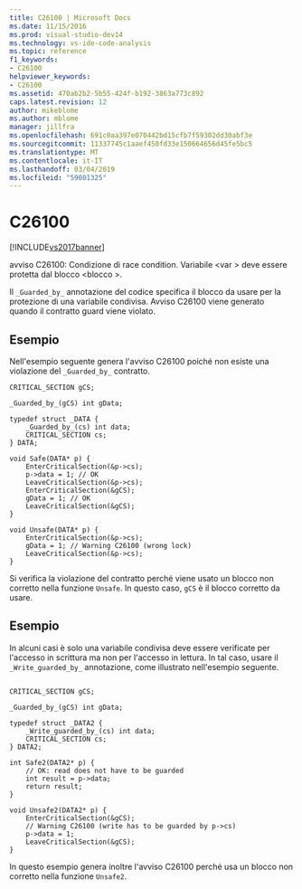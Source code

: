 ```yaml
---
title: C26100 | Microsoft Docs
ms.date: 11/15/2016
ms.prod: visual-studio-dev14
ms.technology: vs-ide-code-analysis
ms.topic: reference
f1_keywords:
- C26100
helpviewer_keywords:
- C26100
ms.assetid: 470ab2b2-5b55-424f-b192-3863a773c892
caps.latest.revision: 12
author: mikeblome
ms.author: mblome
manager: jillfra
ms.openlocfilehash: 691c0aa397e070442bd15cfb7f59302dd30abf3e
ms.sourcegitcommit: 11337745c1aaef450fd33e150664656d45fe5bc5
ms.translationtype: MT
ms.contentlocale: it-IT
ms.lasthandoff: 03/04/2019
ms.locfileid: "59001325"
---
```

# <a name="c26100"></a>C26100
[!INCLUDE[vs2017banner](../includes/vs2017banner.md)]

avviso C26100: Condizione di race condition. Variabile \<var > deve essere protetta dal blocco \<blocco >.

Il `_Guarded_by_` annotazione del codice specifica il blocco da usare per la protezione di una variabile condivisa. Avviso C26100 viene generato quando il contratto guard viene violato.

## <a name="example"></a>Esempio
Nell'esempio seguente genera l'avviso C26100 poiché non esiste una violazione del `_Guarded_by_` contratto.

```
CRITICAL_SECTION gCS;

_Guarded_by_(gCS) int gData;

typedef struct _DATA {
    _Guarded_by_(cs) int data;
    CRITICAL_SECTION cs;
} DATA;

void Safe(DATA* p) {
    EnterCriticalSection(&p->cs);
    p->data = 1; // OK
    LeaveCriticalSection(&p->cs);
    EnterCriticalSection(&gCS);
    gData = 1; // OK
    LeaveCriticalSection(&gCS);
}

void Unsafe(DATA* p) {
    EnterCriticalSection(&p->cs);
    gData = 1; // Warning C26100 (wrong lock)
    LeaveCriticalSection(&p->cs);
}
```

Si verifica la violazione del contratto perché viene usato un blocco non corretto nella funzione `Unsafe`. In questo caso, `gCS` è il blocco corretto da usare.

## <a name="example"></a>Esempio
In alcuni casi è solo una variabile condivisa deve essere verificate per l'accesso in scrittura ma non per l'accesso in lettura. In tal caso, usare il `_Write_guarded_by_` annotazione, come illustrato nell'esempio seguente.

```

CRITICAL_SECTION gCS;

_Guarded_by_(gCS) int gData;

typedef struct _DATA2 {
    _Write_guarded_by_(cs) int data;
    CRITICAL_SECTION cs;
} DATA2;

int Safe2(DATA2* p) {
    // OK: read does not have to be guarded
    int result = p->data;
    return result;
}

void Unsafe2(DATA2* p) {
    EnterCriticalSection(&gCS);
    // Warning C26100 (write has to be guarded by p->cs)
    p->data = 1;
    LeaveCriticalSection(&gCS);
}
```

In questo esempio genera inoltre l'avviso C26100 perché usa un blocco non corretto nella funzione `Unsafe2`.
